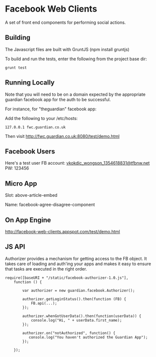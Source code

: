Facebook Web Clients
====================

A set of front end components for performing social actions.

Building
--------

The Javascript files are built with GruntJS (npm install gruntjs)

To build and run the tests, enter the following from the project base dir:

```
grunt test
```

Running Locally
---------------
Note that you will need to be on a domain expected by the appropriate guardian facebook app for the auth to be successful.

For instance, for "theguardian" facebook app:

Add the following to your /etc/hosts:
```
127.0.0.1 fwc.guardian.co.uk
```

Then visit http://fwc.guardian.co.uk:8080/test/demo.html


Facebook Users
--------------

Here's a test user FB account:
vkokdic_wongson_1354618831@tfbnw.net
PW: 123456

Micro App
---------

Slot: above-article-embed

Name: facebook-agree-disagree-component

On App Engine
-------------

http://facebook-web-clients.appspot.com/test/demo.html

JS API
------

Authorizer provides a mechanism for getting access to the FB object. It takes care of loading and auth'ing your apps and
makes it easy to ensure that tasks are executed in the right order.

```
require([baseURI + "/static/facebook-authorizer-1.0.js"],
    function () {

        var authorizer = new guardian.facebook.Authorizer();

        authorizer.getLoginStatus().then(function (FB) {
            FB.api(...);
        });

        authorizer.whenGotUserData().then(function(userData)) {
            console.log("Hi, " + userData.first_name);
        });

        authorizer.on("notAuthorized", function() {
           console.log("You haven't authorized the Guardian App");
        });

    });
```




